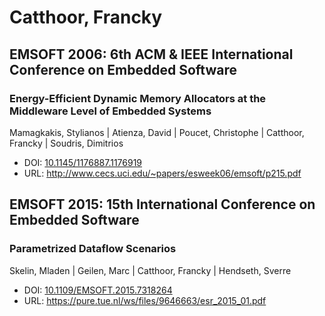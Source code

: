 # Catthoor, Francky

## EMSOFT 2006: 6th ACM & IEEE International Conference on Embedded Software

### Energy-Efficient Dynamic Memory Allocators at the Middleware Level of Embedded Systems
Mamagkakis, Stylianos | Atienza, David | Poucet, Christophe | Catthoor, Francky | Soudris, Dimitrios
* DOI: [10.1145/1176887.1176919](https://doi.org/10.1145/1176887.1176919)
* URL: <http://www.cecs.uci.edu/~papers/esweek06/emsoft/p215.pdf>

## EMSOFT 2015: 15th International Conference on Embedded Software

### Parametrized Dataflow Scenarios
Skelin, Mladen | Geilen, Marc | Catthoor, Francky | Hendseth, Sverre
* DOI: [10.1109/EMSOFT.2015.7318264](https://doi.org/10.1109/EMSOFT.2015.7318264)
* URL: <https://pure.tue.nl/ws/files/9646663/esr_2015_01.pdf>

